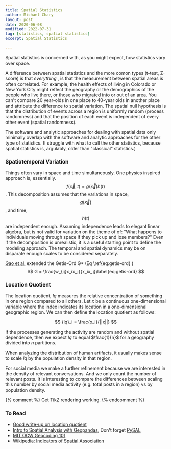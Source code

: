 ```yaml
---
title: Spatial Statistics
author: Michael Chary
layout: post
date: 2020-06-08
modified: 2022-07-31
tag: [statistics, spatial statistics] 
excerpt: Spatial Statistics

---
```


Spatial statistics is concerned with, as you might expect, how statistics vary over space. 

A difference between spatial statistics and the more comon types (t-test, Z-score) is that *everything* , is that the measurement between spatial areas is often correlated. For example, the health effects of living in Colorado or New York City might reflect the geography or the demographics of the people who live there, or those who migrated into or out of an area. You can't compare 20 year-olds in one place to 40-year olds in another place and attribute the difference to spatial variation. The spatial null hypothesis is that the distribution of events across a region is uniformly random (process randomness) and that the position of each event is independent of every other event (spatial randomness).

The software and analytic approaches for dealing with spatial data only minimally overlap with the software and analytic approaches for the other type of statistics. (I struggle with what to call the other statistics, because spatial statistics is, argulably, older than "classical" statistics.)

### Spatiotemporal Variation

Things often vary in space and time simultaneously. One physics inspired approach is, essentially. $$f\left(\vec{x},t\right) = g\left(\vec{x}\right)h\left(t\right) $$. This decomposition assumes that the variations in space, $$g\left(\vec{x}\right)$$, and time, $$h\left(t\right)$$ are independent enough. Assuming independence leads to elegant linear algebra, but is not valid for variation on the theme of of: "What happens to individuals moving through space if they pick up and lose members?" Even if the decomposition is unrealistic, it is a useful starting point to define the modeling approach. The temporal and spatial dynamics may be on disparate enough scales to be considered separately. 


 [Gao et al.](https://geods.geography.wisc.edu/song/papers/2016GIScience_paper_150_STAutoCorrelation.pdf) extended the Getis-Ord G* (Eq \ref{eq:getis-ord} )
$$
G = \frac{w_{ij}x_ix_j}{x_ix_j}\label{eq:getis-ord}
$$

### Location Quotient

The location quotient, $lq$ measures the relative concentration of something in one region compared to all others. Let $x$ be a continuous one-dimensional variable where the index indicates its location in a one-dimensional geographic region. We can then define the location quotient as follows: 

$$
    {lq}_i = \frac{x_i}{||x||}
$$

If the processes generating the activity are random and without spatial dependence, then we expect $lq$ to equal $\frac{1}{n}$ for a geography divided into $n$ partitions. 

When analyzing the distribution of human artifacts, it usually makes sense to scale $lq$ by the population density in that region. 

For social media we make a further refinement because we are interested in the density of relevant conversations. And we only count the number of relevant posts. It is interesting to compare the differences between scaling this number by social media activity (e.g. total posts in a region) vs by population density. 

{% comment %}
Get TikZ rendering working. 
{% endcomment %}

### To Read
* [Good write-up on location quotient](https://www.economicmodeling.com/2011/10/14/understanding-location-quotient-2/)
* [Intro to Spatial Analysis with Geopandas](https://www.youtube.com/watch?v=h5sy0z2BUTo), Don't forget [PySAL](http://pysal.org/notebooks/explore/segregation/intro.html)
* [MIT OCW Geocoding 101](https://ocw.mit.edu/resources/res-str-001-geographic-information-system-gis-tutorial-january-iap-2016/spatial-statistics/MITRES_STR_001IAP16_spati.pdf)
* [Wikipedia: Indicators of Spatial Association](https://en.wikipedia.org/wiki/Indicators_of_spatial_association)